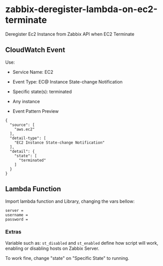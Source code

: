 # zabbix-deregister-lambda-on-ec2-terminate
Deregister Ec2 Instance from Zabbix API when EC2 Terminate

## CloudWatch Event

Use:

* Service Name: EC2
* Event Type: EC@ Instance State-change Notification
* Specific state(s): terminated
* Any instance

* Event Pattern Preview

```
{
  "source": [
    "aws.ec2"
  ],
  "detail-type": [
    "EC2 Instance State-change Notification"
  ],
  "detail": {
    "state": [
      "terminated"
    ]
  }
}
```

## Lambda Function

Import lambda function and Library, changing the vars bellow:


```
server =
username = 
password =
```

### Extras

Variable such as: 
```st_disabled``` and ```st_enabled``` define how script will work, enabling or disabling hosts on Zabbix Server. 

To work fine, change "state" on "Specific State" to running.
